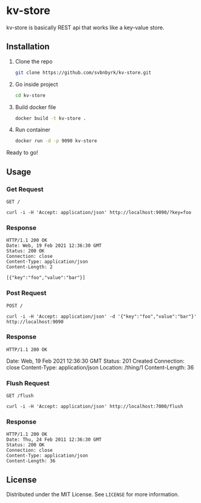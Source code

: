 # kv-store

kv-store is basically REST api that works like a key-value store.

<!-- GETTING STARTED -->

## Installation

1. Clone the repo

   ```sh
   git clone https://github.com/svbnbyrk/kv-store.git
   ```

2. Go inside project

   ```sh
   cd kv-store
   ```

3. Build docker file

   ```sh
   docker build -t kv-store .   
    ```

4. Run container

   ```sh
   docker run -d -p 9090 kv-store  
    ```

Ready to go!

## Usage

### Get Request

`GET /`

    curl -i -H 'Accept: application/json' http://localhost:9090/?key=foo

### Response

    HTTP/1.1 200 OK
    Date: Web, 19 Feb 2021 12:36:30 GMT
    Status: 200 OK
    Connection: close
    Content-Type: application/json
    Content-Length: 2

    [{"key":"foo","value":"bar"}]

### Post Request

`POST /`

    curl -i -H 'Accept: application/json' -d '{"key":"foo","value":"bar"}' http://localhost:9090

### Response

    HTTP/1.1 200 OK
   Date: Web, 19 Feb 2021 12:36:30 GMT
    Status: 201 Created
    Connection: close
    Content-Type: application/json
    Location: /thing/1
    Content-Length: 36

### Flush Request

`GET /flush`

    curl -i -H 'Accept: application/json' http://localhost:7000/flush

### Response

    HTTP/1.1 200 OK
    Date: Thu, 24 Feb 2011 12:36:30 GMT
    Status: 200 OK
    Connection: close
    Content-Type: application/json
    Content-Length: 36

## License

Distributed under the MIT License. See `LICENSE` for more information.
